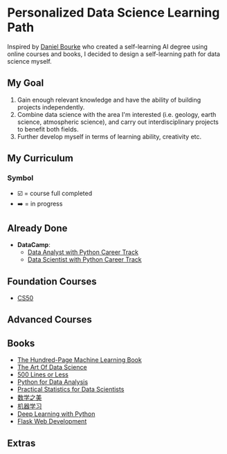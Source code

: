 # Personalized Data Science Learning Path

Inspired by [Daniel Bourke](https://mrdbourke.com/blog/aimastersdegree) who created a self-learning AI degree using online courses and books, I decided to design a self-learning path for data science myself.


## My Goal
1. Gain enough relevant knowledge and have the ability of building projects independently. 
2. Combine data science with the area I'm interested (i.e. geology, earth science, atmospheric science), and carry out interdisciplinary 
   projects to benefit both fields.
3. Further develop myself in terms of learning ability, creativity etc.


## My Curriculum

### Symbol
- :ballot_box_with_check: = course full completed
- :arrow_right: = in progress


## Already Done
- **DataCamp**:
   - [Data Analyst with Python Career Track](https://www.datacamp.com/tracks/data-analyst-with-python)
   - [Data Scientist with Python Career Track](https://www.datacamp.com/tracks/data-scientist-with-python)
   
## Foundation Courses
- [CS50](https://www.edx.org/course/cs50s-introduction-to-computer-science)


## Advanced Courses

## Books
- [The Hundred-Page Machine Learning Book](https://www.goodreads.com/book/show/43190851-the-hundred-page-machine-learning-book)
- [The Art Of Data Science](https://www.goodreads.com/book/show/26299386-the-art-of-data-science)
- [500 Lines or Less](http://aosabook.org/en/index.html)
- [Python for Data Analysis](https://www.goodreads.com/book/show/14744694-python-for-data-analysis)
- [Practical Statistics for Data Scientists](https://www.goodreads.com/book/show/28646693-practical-statistics-for-data-scientists)
- [数学之美](https://book.douban.com/subject/10750155/)
- [机器学习](https://book.douban.com/subject/26708119/)
- [Deep Learning with Python](https://www.goodreads.com/book/show/33986067-deep-learning-with-python)
- [Flask Web Development](https://www.goodreads.com/book/show/18774655-flask-web-development)

## Extras
